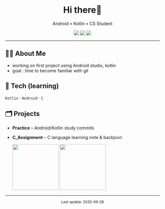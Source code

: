 
<h1 align="center">Hi there👋</h1>
<p align="center">
  Android • Kotlin • CS Student
</p>


<p align="center">
  <img src="https://img.shields.io/badge/Kotlin-7F52FF?logo=kotlin&logoColor=white" />
  <img src="https://img.shields.io/badge/Android-3DDC84?logo=android&logoColor=white" />
  <img src="https://img.shields.io/badge/C-A8B9CC?logo=c&logoColor=white" />
</p>

---

## 👩‍💻 About Me
- working on first project using Android studio, kotlin
- goal : time to become familiar with git

## 🧱 Tech (learning)
`Kotlin` · `Android` · `C`

## 🗂️ Projects
- **Practice** – Android/Kotlin study commits
- **C_Assignment** – C language learning note & backjoon






 
  <img src="https://github-readme-stats.vercel.app/api?username=minseoriii&show_icons=true&hide_title=true" height="150" />
  <img src="https://github-readme-stats.vercel.app/api/top-langs/?username=minseoriii&layout=compact" height="150" />

---

<!-- 푸터 -->
<p align="center">
  <sub>Last update: <!-- 자동화 안쓰면 수동으로 날짜 적기 --> 2025-09-28</sub>
</p>
